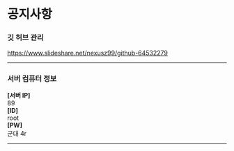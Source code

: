 # 공지사항

### 깃 허브 관리
https://www.slideshare.net/nexusz99/github-64532279

---

### 서버 컴퓨터 정보

**[서버 IP]**  
89  
**[ID]**  
root  
**[PW]**  
군대 4r  

---

